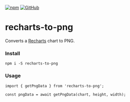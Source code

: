 [![npm](https://img.shields.io/npm/v/recharts-to-png)](https://www.npmjs.com/package/recharts-to-png)
[![GitHub](https://img.shields.io/github/license/brammitch/recharts-to-png)](LICENSE)

# recharts-to-png

Converts a [Recharts](<[https://github.com/recharts/recharts](https://github.com/recharts/recharts)>) chart to PNG.

### Install

```
npm i -S recharts-to-png
```

### Usage

```
import { getPngData } from 'recharts-to-png';

const pngData = await getPngData(chart, height, width);
```
